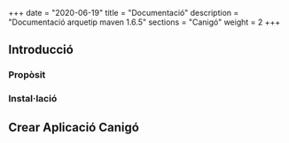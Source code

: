 +++
date        = "2020-06-19"
title       = "Documentació"
description = "Documentació arquetip maven 1.6.5"
sections    = "Canigó"
weight		= 2
+++

## Introducció

### Propòsit

### Instal·lació

## Crear Aplicació Canigó


